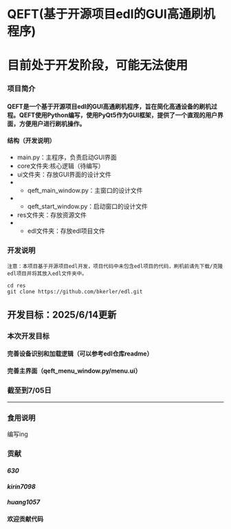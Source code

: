# QEFT(基于开源项目edl的GUI高通刷机程序)

# 目前处于开发阶段，可能无法使用

### 项目简介

#### QEFT是一个基于开源项目edl的GUI高通刷机程序，旨在简化高通设备的刷机过程。QEFT使用Python编写，使用PyQt5作为GUI框架，提供了一个直观的用户界面，方便用户进行刷机操作。
#### 结构（开发说明）
- main.py：主程序，负责启动GUI界面
- core文件夹:核心逻辑（待编写）
- ui文件夹：存放GUI界面的设计文件
- - qeft_main_window.py：主窗口的设计文件
- - qeft_start_window.py：启动窗口的设计文件
- res文件夹：存放资源文件
- - edl文件夹：存放edl项目文件

### 开发说明
~~~
注意：本项目基于开源项目edl开发，项目代码中未包含edl项目的代码，刷机前请先下载/克隆edl项目并将其放入edl文件夹中。

cd res
git clone https://github.com/bkerler/edl.git
~~~

## 开发目标：2025/6/14更新
### 本次开发目标
#### 完善设备识别和加载逻辑（可以参考edl仓库readme）
#### 完善主界面（qeft_menu_window.py/menu.ui）
### 截至到7/05日
---

### 食用说明
编写ing

### 贡献
#### *630*
#### *kirin7098*
#### *huang1057*
#### 欢迎贡献代码